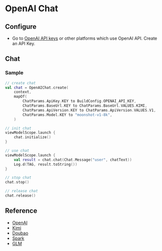 # OpenAI Chat

## Configure

- Go to [OpenAI API keys](https://platform.openai.com/account/api-keys) or other platforms which use OpenAI API. Create an API Key.

## Chat

### Sample

```kotlin
// create chat
val chat = OpenAIChat.create(
    context,
    mapOf(
        ChatParams.ApiKey.KEY to BuildConfig.OPENAI_API_KEY,
        ChatParams.BaseUrl.KEY to ChatParams.BaseUrl.VALUES.KIMI,
        ChatParams.ApiVersion.KEY to ChatParams.ApiVersion.VALUES.V1,
        ChatParams.Model.KEY to "moonshot-v1-8k",
    )

// init chat
viewModelScope.launch {
    chat.initialize()
}

// use chat
viewModelScope.launch {
    val result = chat.chat(Chat.Message("user", chatText))
    Log.d(TAG, result.toString())
}

// stop chat
chat.stop()

// release chat
chat.release()
```

## Reference
- [OpenAI](https://platform.openai.com)
- [Kimi](https://platform.moonshot.cn)
- [Doubao](https://www.volcengine.com/docs/82379/1298454)
- [Spark](https://www.xfyun.cn/doc/spark/HTTP%E8%B0%83%E7%94%A8%E6%96%87%E6%A1%A3.html)
- [GLM](https://open.bigmodel.cn/overview)